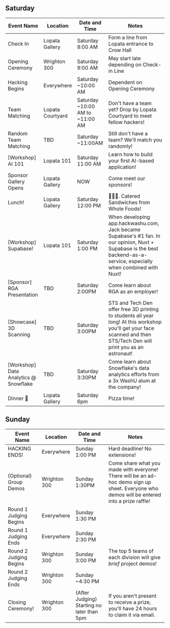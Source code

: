 ## Saturday

| Event Name                              | Location         | Date and Time                   | Notes                                                                                                                                                                   |
| --------------------------------------- | ---------------- | ------------------------------- | ----------------------------------------------------------------------------------------------------------------------------------------------------------------------- |
| Check In                                | Lopata Gallery   | Saturday 8:00 AM                | Form a line from Lopata entrance to Crow Hall                                                                                                                           |
| Opening Ceremony                        | Wrighton 300     | Saturday 9:00 AM                | May start late depending on Check-in Line                                                                                                                               |
| Hacking Begins                          | Everywhere       | Saturday ~10:00 AM              | Dependent on Opening Ceremony                                                                                                                                           |
| Team Matching                           | Lopata Courtyard | Saturday ~10:00 AM to ~11:00 AM | Don't have a team yet? Drop by Lopata Courtyard to meet fellow hackers!                                                                                                 |
| Random Team Matching                    | TBD              | Saturday ~11:00AM               | Still don't have a team? We'll match you randomly!                                                                                                                      |
| \[Workshop\] AI 101                     | Lopata 101       | Saturday 11:00 AM               | Learn how to build your first AI-based application!                                                                                                                     |
| Sponsor Gallery Opens                   | Lopata Gallery   | NOW            | Come meet our sponsors!                                                                                                                                                 |
| Lunch!                                  | Lopata Gallery   | Saturday 12:00 PM               | 🍔🍔🍔. Catered Sandwiches from Whole Foods!                                                                                                                            |
| \[Workshop\] Supabase!                  | Lopata 101       | Saturday 1:00 PM                | When developing app.hackwashu.com, Jack became Supabase's #1 fan. In our opinion, Nuxt + Supabase is the best backend-as-a-service, especially when combined with Nuxt! |
| \[Sponsor\] RGA Presentation            | TBD              | Saturday 2:00PM                 | Come learn about RGA as an employer!                                                                                                                                    |
| \[Showcase\] 3D Scanning                | TBD              | Saturday 3:00PM                 | STS and Tech Den offer free 3D printing to students all year long! At this workshop you'll get your face scanned and then STS/Tech Den will print you as an astronaut!  |
| \[Workshop\] Data Analytics @ Snowflake | TBD              | Saturday 3:30PM                 | Come learn about Snowflake's data analytics efforts from a 3x WashU alum at the company!                                                                                |
| Dinner 🍕                               | Lopata Gallery   | Saturday 6pm                    | Pizza time!                                                                                                                                                             |

## Sunday

| Event Name             | Location     | Date and Time                              | Notes                                                                                                                                       |
| ---------------------- | ------------ | ------------------------------------------ | ------------------------------------------------------------------------------------------------------------------------------------------- |
| HACKING ENDS!          | Everywhere   | Sunday 1:00 PM                             | Hard deadline! No extensions!                                                                                                               |
| (Optional) Group Demos | Wrighton 300 | Sunday 1:30PM                              | Come share what you made with everyone! There will be an ad-hoc demo sign up sheet. Everyone who demos will be entered into a prize raffle! |
| Round 1 Judging Begins | Everywhere   | Sunday 1:30 PM                             |                                                                                                                                             |
| Round 1 Judging Ends   | Everywhere   | Sunday 2:30 PM                             |                                                                                                                                             |
| Round 2 Judging Begins | Wrighton 300 | Sunday 3:00 PM                             | The top 5 teams of each division will give _brief_ project demos!                                                                           |
| Round 2 Judging Ends   | Wrighton 300 | Sunday ~4:30 PM                            |                                                                                                                                             |
| Closing Ceremony!      | Wrighton 300 | (After Judging) Starting no later than 5pm | If you aren't present to receive a prize, you'll have 24 hours to claim it via email.                                                       |
